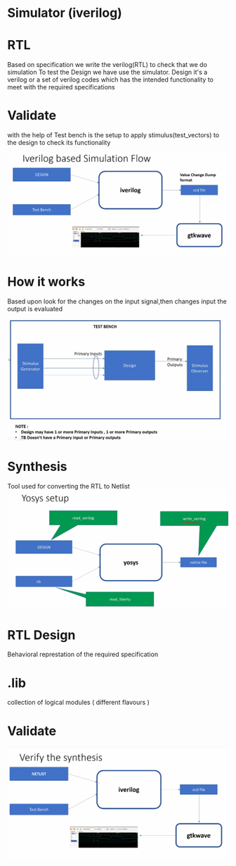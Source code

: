 # Simulator (iverilog)

# RTL
Based on specification we write the verilog(RTL) to check that we do simulation
To test the Design we have use the simulator.
Design it's a verilog or a set of verilog codes which has the intended functionality to meet with the required specifications

# Validate
with the help of Test bench is the setup to apply stimulus(test_vectors) to the design to check its functionality

![image alt](https://github.com/plnarasimha/SOC_RTL_GDSII/blob/4f4e35973e0f53c1eea16c8009ac29a6b95cc9f7/Day1/Theory/image/2.png)


# How it works
Based upon look for the changes on the input signal,then changes input the output is evaluated

![image alt](https://github.com/plnarasimha/SOC_RTL_GDSII/blob/15c22742402c6d5fd374c491aeac6545d8569daa/Day1/Theory/image/1.png)

# Synthesis
Tool used for converting the RTL to Netlist
![image alt](https://github.com/plnarasimha/SOC_RTL_GDSII/blob/9ca5d1abda725adf410537c76cff92abb19fc5c5/Day1/Theory/image/3.png) 
# RTL Design

Behavioral represtation of the required specification
# .lib

collection of logical modules ( different flavours )

# Validate

![image alt](https://github.com/plnarasimha/SOC_RTL_GDSII/blob/31e34dca0a39e529855452e1c821c3a55cfb50b9/Day1/Theory/image/4.png)
